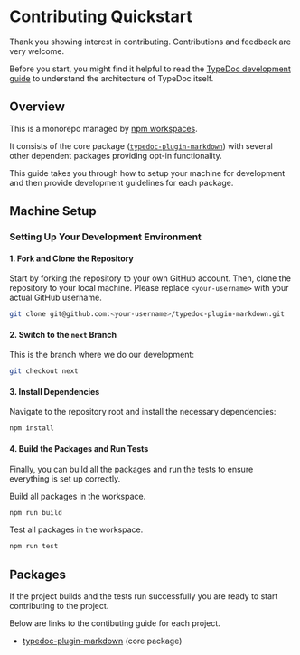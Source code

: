 # Contributing Quickstart

Thank you showing interest in contributing. Contributions and feedback are very welcome.

Before you start, you might find it helpful to read the [TypeDoc development guide](https://typedoc.org/guides/development/) to understand the architecture of TypeDoc itself.

## Overview

This is a monorepo managed by [npm workspaces](https://docs.npmjs.com/cli/v7/using-npm/workspaces).

It consists of the core package ([`typedoc-plugin-markdown`]()) with several other dependent packages providing opt-in functionality.

This guide takes you through how to setup your machine for development and then provide development guidelines for each package.

## Machine Setup

### Setting Up Your Development Environment

#### 1. Fork and Clone the Repository

Start by forking the repository to your own GitHub account. Then, clone the repository to your local machine. Please replace `<your-username>` with your actual GitHub username.

```bash
git clone git@github.com:<your-username>/typedoc-plugin-markdown.git
```

#### 2. Switch to the `next` Branch

This is the branch where we do our development:

```bash
git checkout next
```

#### 3. Install Dependencies

Navigate to the repository root and install the necessary dependencies:

```bash
npm install
```

#### 4. Build the Packages and Run Tests

Finally, you can build all the packages and run the tests to ensure everything is set up correctly.

Build all packages in the workspace.

```bash
npm run build
```

Test all packages in the workspace.

```bash
npm run test
```

## Packages

If the project builds and the tests run successfully you are ready to start contributing to the project.

Below are links to the contibuting guide for each project.

- [typedoc-plugin-markdown](./packages/typedoc-plugin-markdown/CONTRIBUTING.md) (core package)
